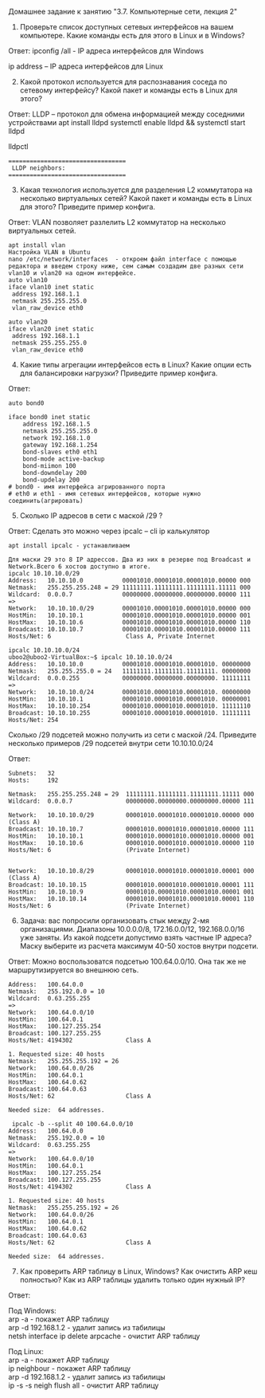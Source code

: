 Домашнее задание к занятию "3.7. Компьютерные сети, лекция 2"
1. Проверьте список доступных сетевых интерфейсов на вашем компьютере. Какие команды есть для этого в Linux и в Windows?

Ответ:
ipconfig /all - IP адреса интерфейсов для Windows

ip address – IP адреса интерфейсов для Linux

2. Какой протокол используется для распознавания соседа по сетевому интерфейсу? Какой пакет и команды есть в Linux для этого?

Ответ:
LLDP – протокол для обмена информацией между соседними устройствами
apt install lldpd
systemctl enable lldpd && systemctl start lldpd<br />

lldpctl
````
=================================
 LLDP neighbors:
=================================
````
3. Какая технология используется для разделения L2 коммутатора на несколько виртуальных сетей? Какой пакет и команды есть в Linux для этого? Приведите пример конфига.

Ответ:
VLAN позволяет разлелить L2 коммутатор на несколько виртуальных сетей.
````
apt install vlan
Настройка VLAN в Ubuntu
nano /etc/network/interfaces  - откроем файл interface с помощью редактора и введем строку ниже, сем самым создадим две разных сети vlan10 и vlan20 на одном интерфейсе.
auto vlan10
iface vlan10 inet static
 address 192.168.1.1
 netmask 255.255.255.0
 vlan_raw_device eth0

auto vlan20
iface vlan20 inet static
 address 192.168.1.1
 netmask 255.255.255.0
 vlan_raw_device eth0
````
4. Какие типы агрегации интерфейсов есть в Linux? Какие опции есть для балансировки нагрузки? Приведите пример конфига.

Ответ:
````
auto bond0

iface bond0 inet static
    address 192.168.1.5
    netmask 255.255.255.0
    network 192.168.1.0
    gateway 192.168.1.254
    bond-slaves eth0 eth1
    bond-mode active-backup
    bond-miimon 100
    bond-downdelay 200
    bond-updelay 200
# bond0 - имя интерфейса агрированного порта 
# eth0 и eth1 - имя сетевых интерфейсов, которые нужно соединить(агрировать)
````


5. Сколько IP адресов в сети с маской /29 ?

Ответ:
Сделать это можно через ipcalc – cli ip калькулятор
````
apt install ipcalc - устанавливаем

Для маски 29 это 8 IP адрессов. Два из них в резерве под Broadcast и Network.Всего 6 хостов доступно в итоге. 
ipcalc 10.10.10.0/29
Address:   10.10.10.0           00001010.00001010.00001010.00000 000
Netmask:   255.255.255.248 = 29 11111111.11111111.11111111.11111 000
Wildcard:  0.0.0.7              00000000.00000000.00000000.00000 111
=>
Network:   10.10.10.0/29        00001010.00001010.00001010.00000 000
HostMin:   10.10.10.1           00001010.00001010.00001010.00000 001
HostMax:   10.10.10.6           00001010.00001010.00001010.00000 110
Broadcast: 10.10.10.7           00001010.00001010.00001010.00000 111
Hosts/Net: 6                     Class A, Private Internet
````

````
ipcalc 10.10.10.0/24
uboo2@uboo2-VirtualBox:~$ ipcalc 10.10.10.0/24
Address:   10.10.10.0           00001010.00001010.00001010. 00000000
Netmask:   255.255.255.0 = 24   11111111.11111111.11111111. 00000000
Wildcard:  0.0.0.255            00000000.00000000.00000000. 11111111
=>
Network:   10.10.10.0/24        00001010.00001010.00001010. 00000000
HostMin:   10.10.10.1           00001010.00001010.00001010. 00000001
HostMax:   10.10.10.254         00001010.00001010.00001010. 11111110
Broadcast: 10.10.10.255         00001010.00001010.00001010. 11111111
Hosts/Net: 254   
````

Сколько /29 подсетей можно получить из сети с маской /24. Приведите несколько примеров /29 подсетей внутри сети 10.10.10.0/24

Ответ:
````
Subnets:   32 
Hosts:     192

Netmask:   255.255.255.248 = 29  11111111.11111111.11111111.11111 000
Wildcard:  0.0.0.7               00000000.00000000.00000000.00000 111

Network:   10.10.10.0/29         00001010.00001010.00001010.00000 000 (Class A)
Broadcast: 10.10.10.7            00001010.00001010.00001010.00000 111
HostMin:   10.10.10.1            00001010.00001010.00001010.00000 001
HostMax:   10.10.10.6            00001010.00001010.00001010.00000 110
Hosts/Net: 6                     (Private Internet)


Network:   10.10.10.8/29         00001010.00001010.00001010.00001 000 (Class A)
Broadcast: 10.10.10.15           00001010.00001010.00001010.00001 111
HostMin:   10.10.10.9            00001010.00001010.00001010.00001 001
HostMax:   10.10.10.14           00001010.00001010.00001010.00001 110
Hosts/Net: 6                     (Private Internet)
````


6. Задача: вас попросили организовать стык между 2-мя организациями. Диапазоны 10.0.0.0/8, 172.16.0.0/12, 192.168.0.0/16 уже заняты. Из какой подсети допустимо взять частные IP адреса? Маску выберите из расчета максимум 40-50 хостов внутри подсети.

Ответ:
Можно воспользоватся подсетью 100.64.0.0/10. Она так же не маршрутизируется во внешнюю сеть.
````
Address:   100.64.0.0           
Netmask:   255.192.0.0 = 10     
Wildcard:  0.63.255.255         
=>
Network:   100.64.0.0/10        
HostMin:   100.64.0.1           
HostMax:   100.127.255.254      
Broadcast: 100.127.255.255      
Hosts/Net: 4194302               Class A

1. Requested size: 40 hosts
Netmask:   255.255.255.192 = 26 
Network:   100.64.0.0/26        
HostMin:   100.64.0.1           
HostMax:   100.64.0.62          
Broadcast: 100.64.0.63          
Hosts/Net: 62                    Class A

Needed size:  64 addresses.

 ipcalc -b --split 40 100.64.0.0/10
Address:   100.64.0.0           
Netmask:   255.192.0.0 = 10     
Wildcard:  0.63.255.255         
=>
Network:   100.64.0.0/10        
HostMin:   100.64.0.1           
HostMax:   100.127.255.254      
Broadcast: 100.127.255.255      
Hosts/Net: 4194302               Class A

1. Requested size: 40 hosts
Netmask:   255.255.255.192 = 26 
Network:   100.64.0.0/26        
HostMin:   100.64.0.1           
HostMax:   100.64.0.62          
Broadcast: 100.64.0.63          
Hosts/Net: 62                    Class A

Needed size:  64 addresses.
````

7. Как проверить ARP таблицу в Linux, Windows? Как очистить ARP кеш полностью? Как из ARP таблицы удалить только один нужный IP?

Ответ:

Под Windows:<br />
arp -a  - покажет ARP таблицу<br />
arp -d 192.168.1.2  - удалит запись из табилицы<br />
netsh interface ip delete arpcache - очистит ARP таблицу<br />

Под Linux:<br />
arp -a  - покажет ARP таблицу<br />
ip neighbour - покажет ARP таблицу<br />
arp -d 192.168.1.2  - удалит запись из табилицы<br />
ip -s -s neigh flush all  - очистит ARP таблицу<br />

